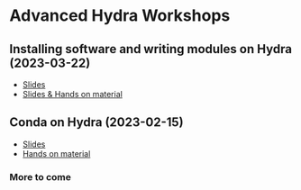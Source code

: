 # Advanced Hydra Workshops

## Installing software and writing modules on Hydra (2023-03-22)
- [Slides](install_sw+m/sw+modules.pdf)
- [Slides & Hands on material](install_sw+m/sw+modules.md)

## Conda on Hydra (2023-02-15)
- [Slides](conda/conda_intro_slides.pdf)
- [Hands on material](conda/conda.md)

### More to come

